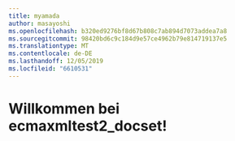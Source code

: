 ```yaml
---
title: myamada
author: masayoshi
ms.openlocfilehash: b320ed9276bf8d67b808c7ab894d7073addea7a8
ms.sourcegitcommit: 98420bd6c9c184d9e57ce4962b79e814719137e5
ms.translationtype: MT
ms.contentlocale: de-DE
ms.lasthandoff: 12/05/2019
ms.locfileid: "6610531"
---
```

# <a name="welcome-to-ecmaxmltest2_docset"></a>Willkommen bei ecmaxmltest2_docset!

